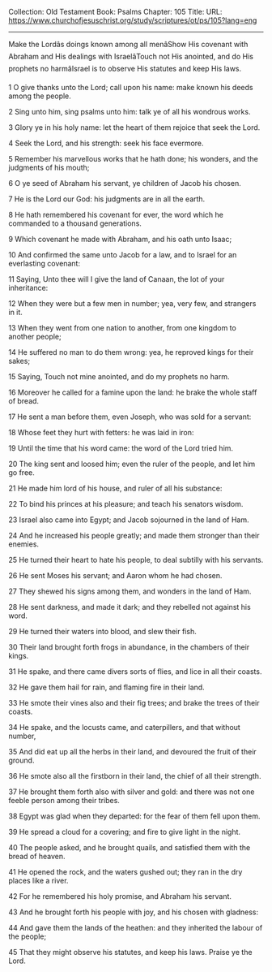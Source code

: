 Collection: Old Testament
Book: Psalms
Chapter: 105
Title: 
URL: https://www.churchofjesuschrist.org/study/scriptures/ot/ps/105?lang=eng

---

Make the Lordâs doings known among all menâShow His covenant with Abraham and His dealings with IsraelâTouch not His anointed, and do His prophets no harmâIsrael is to observe His statutes and keep His laws.

1 O give thanks unto the Lord; call upon his name: make known his deeds among the people.

2 Sing unto him, sing psalms unto him: talk ye of all his wondrous works.

3 Glory ye in his holy name: let the heart of them rejoice that seek the Lord.

4 Seek the Lord, and his strength: seek his face evermore.

5 Remember his marvellous works that he hath done; his wonders, and the judgments of his mouth;

6 O ye seed of Abraham his servant, ye children of Jacob his chosen.

7 He is the Lord our God: his judgments are in all the earth.

8 He hath remembered his covenant for ever, the word which he commanded to a thousand generations.

9 Which covenant he made with Abraham, and his oath unto Isaac;

10 And confirmed the same unto Jacob for a law, and to Israel for an everlasting covenant:

11 Saying, Unto thee will I give the land of Canaan, the lot of your inheritance:

12 When they were but a few men in number; yea, very few, and strangers in it.

13 When they went from one nation to another, from one kingdom to another people;

14 He suffered no man to do them wrong: yea, he reproved kings for their sakes;

15 Saying, Touch not mine anointed, and do my prophets no harm.

16 Moreover he called for a famine upon the land: he brake the whole staff of bread.

17 He sent a man before them, even Joseph, who was sold for a servant:

18 Whose feet they hurt with fetters: he was laid in iron:

19 Until the time that his word came: the word of the Lord tried him.

20 The king sent and loosed him; even the ruler of the people, and let him go free.

21 He made him lord of his house, and ruler of all his substance:

22 To bind his princes at his pleasure; and teach his senators wisdom.

23 Israel also came into Egypt; and Jacob sojourned in the land of Ham.

24 And he increased his people greatly; and made them stronger than their enemies.

25 He turned their heart to hate his people, to deal subtilly with his servants.

26 He sent Moses his servant; and Aaron whom he had chosen.

27 They shewed his signs among them, and wonders in the land of Ham.

28 He sent darkness, and made it dark; and they rebelled not against his word.

29 He turned their waters into blood, and slew their fish.

30 Their land brought forth frogs in abundance, in the chambers of their kings.

31 He spake, and there came divers sorts of flies, and lice in all their coasts.

32 He gave them hail for rain, and flaming fire in their land.

33 He smote their vines also and their fig trees; and brake the trees of their coasts.

34 He spake, and the locusts came, and caterpillers, and that without number,

35 And did eat up all the herbs in their land, and devoured the fruit of their ground.

36 He smote also all the firstborn in their land, the chief of all their strength.

37 He brought them forth also with silver and gold: and there was not one feeble person among their tribes.

38 Egypt was glad when they departed: for the fear of them fell upon them.

39 He spread a cloud for a covering; and fire to give light in the night.

40 The people asked, and he brought quails, and satisfied them with the bread of heaven.

41 He opened the rock, and the waters gushed out; they ran in the dry places like a river.

42 For he remembered his holy promise, and Abraham his servant.

43 And he brought forth his people with joy, and his chosen with gladness:

44 And gave them the lands of the heathen: and they inherited the labour of the people;

45 That they might observe his statutes, and keep his laws. Praise ye the Lord.
